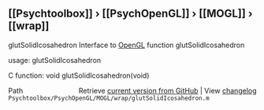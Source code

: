 ## [[Psychtoolbox]] &#8250; [[PsychOpenGL]] &#8250; [[MOGL]] &#8250; [[wrap]]

glutSolidIcosahedron  Interface to [OpenGL](OpenGL) function glutSolidIcosahedron  
  
usage:  glutSolidIcosahedron  
  
C function:  void glutSolidIcosahedron(void)  




<div class="code_header" style="text-align:right;">
  <span style="float:left;">Path&nbsp;&nbsp;</span> <span class="counter">Retrieve <a href=
  "https://raw.github.com/Psychtoolbox-3/Psychtoolbox-3/beta/Psychtoolbox/PsychOpenGL/MOGL/wrap/glutSolidIcosahedron.m">current version from GitHub</a> | View <a href=
  "https://github.com/Psychtoolbox-3/Psychtoolbox-3/commits/beta/Psychtoolbox/PsychOpenGL/MOGL/wrap/glutSolidIcosahedron.m">changelog</a></span>
</div>
<div class="code">
  <code>Psychtoolbox/PsychOpenGL/MOGL/wrap/glutSolidIcosahedron.m</code>
</div>

